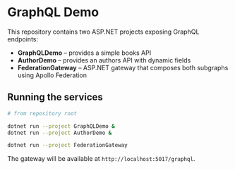 # GraphQL Demo

This repository contains two ASP.NET projects exposing GraphQL endpoints:

- **GraphQLDemo** – provides a simple books API
- **AuthorDemo** – provides an authors API with dynamic fields
- **FederationGateway** – ASP.NET gateway that composes both subgraphs using Apollo Federation

## Running the services

```bash
# from repository root

dotnet run --project GraphQLDemo &
dotnet run --project AuthorDemo &

dotnet run --project FederationGateway
```

The gateway will be available at `http://localhost:5017/graphql`.
